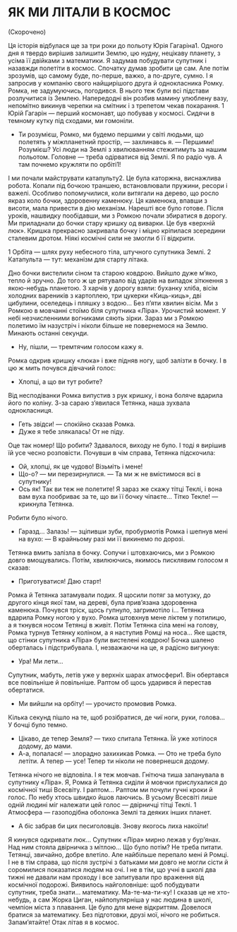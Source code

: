 ЯК МИ ЛІТАЛИ В КОСМОС
=====================
(Скорочено)

Ця історія відбулася ще за три роки до польоту Юрія Гагаріна1. Одного дня я твердо вирішив залишити Землю, цю нудну, нецікаву планету, з усіма її двійками з математики. Я задумав побудувати супутник і назавжди полетіти в космос. Спочатку думав зробити це сам. Але потім зрозумів, що самому буде, по-перше, важко, а по-друге, сумно. І я запросив у компанію свого найщирішого друга й однокласника Ромку. Ромка, не задумуючись, погодився. В нього теж були всі підстави розлучитися із Землею. Напередодні він розбив мамину улюблену вазу, непомітно викинув черепки на смітник і з трепетом чекав покарання.
1 Юрій Гагарін — перший космонавт, що побував у космосі.
Сидячи в темному кутку під сходами, ми гомоніли.

- Ти розумієш, Ромко, ми будемо першими у світі людьми, що полетять у міжпланетний простір, — захлинавсь я. — Першими! Розумієш? Усі люди на Землі з хвилюванням стежитимуть за нашим польотом. Головне — треба одірватися від Землі. Я по радіо чув. А там почнемо кружляти по орбіті1!

І ми почали майструвати катапульту2. Це була каторжна, виснажлива робота. Копали під бочкою траншею, встановлювали пружини, ресори і важелі. Особливо попомучилися, коли витягали на дерево, що росло якраз коло бочки, здоровенну каменюку. Ця каменюка, впавши з висоти, мала привести в дію механізм.
Нарешті все було готове.
Після уроків, нашвидку пообідавши, ми з Ромкою почали збиратися в дорогу.
Ми приладнали до бочки стару кришку од виварки. Це був «верхній люк». Кришка прекрасно закривала бочку і міцно кріпилася зсередини сталевим дротом. Ніякі космічні сили не змогли б її відкрити.

1 Орбіта — шлях руху небесного тіла, штучного супутника Землі.
2 Катапульта — тут: механізм для старту літака.

Дно бочки вистелили сіном та старою ковдрою. Вийшло дуже м’яко, тепло й зручно. До того ж це рятувало від ударів на випадок зіткнення з якою-небудь планетою.
З харчів у дорогу взяли: буханку хліба, вісім холодних вареників з картоплею, три цукерки «Киць-киць», дві цибулини, оселедець і пляшку з водою…
Без п’яти хвилин вісім. Ми з Ромкою в мовчанні стоїмо біля супутника «Ліра». Урочистий момент.
У небі незчисленними вогниками сяють зірки. Зараз ми з Ромкою полетимо їм назустріч і ніколи більше не повернемося на Землю.
Минають останні секунди.

- Ну, пішли, — тремтячим голосом кажу я.

Ромка одкрив кришку «люка» і вже підняв ногу, щоб залізти в бочку. І в цю ж мить почувся дівчачий голос:

- Хлопці, а що ви тут робите?

Від несподіванки Ромка випустив з рук кришку, і вона боляче вдарила його по коліну.
З-за сараю з’явилася Тетянка, наша зухвала однокласниця.

- Геть звідси! — спокійно сказав Ромка.
- Дуже я тебе злякалась! От не піду.

Оце так номер! Що робити? Здавалося, виходу не було. І тоді я вирішив їй усе чесно розповісти.
Почувши в чім справа, Тетянка підскочила:

- Ой, хлопці, як це чудово! Візьміть і мене!
- Що-о? — ми перезирнулися. — Та ми ж не вмістимося всі в супутнику!
- Ось як! Так ви теж не полетите! Я зараз же скажу тітці Теклі, і вона вам вуха пообриває за те, що ви її бочку чіпаєте… Тітко Текле! — крикнула Тетянка.

Робити було нічого.

- Гаразд… Залазь! — зціпивши зуби, пробурмотів Ромка і шепнув мені на вухо: — В крайньому разі ми її викинемо по дорозі.

Тетянка вмить залізла в бочку.
Сопучи і штовхаючись, ми з Ромкою довго вмощувались. Потім, хвилюючись, якимось писклявим голосом я сказав:

- Приготуватися! Даю старт!

Ромка й Тетянка затамували подих. Я щосили потяг за мотузку, до другого кінця якої там, на дереві, була прив’язана здоровенна каменюка. Почувся тріск, щось гупнуло, загримотіло і…
Тетянка вдарила Ромку ногою у вухо. Ромка штовхнув мене ліктем у потилицю, а я ткнувся носом Тетянці в живіт. Потім Тетянка сіла мені на голову, Ромка турнув Тетянку коліном, а я наступив Ромці на носа…
Яке щастя, що стінки супутника «Ліра» були вистелені ковдрою!
Бочка шалено оберталась і підстрибувала.
І, незважаючи на це, я радісно вигукнув:

- Ура! Ми лети…

Супутник, мабуть, летів уже у верхніх шарах атмосфери1. Він обертався все повільніше й повільніше. Раптом об щось ударився й перестав обертатися.

- Ми вийшли на орбіту! — урочисто промовив Ромка.

Кілька секунд пішло на те, щоб розібратися, де чиї ноги, руки, голова…
У бочці було темно.

- Цікаво, де тепер Земля? — тихо спитала Тетянка. Їй уже хотілося додому, до мами.
- А-а, попалася! — злорадно захихикав Ромка. — Ото не треба було летіти. А тепер — усе! Тепер ти ніколи не повернешся додому.

Тетянка нічого не відповіла. І я теж мовчав.
Гнітюча тиша запанувала в супутнику «Ліра». Я, Ромка й Тетянка сиділи й мовчки прислухалися до космічної тиші Всесвіту. І раптом…
Раптом ми почули гучні кроки й голос. По небу хтось швидко йшов лаючись. В усьому Всесвіті лише одній людині міг належати цей голос — двірничці тітці Теклі.
1 Атмосфера — газоподібна оболонка Землі та деяких інших планет.

- А біс забрав би цих песиголовців. Знову якогось лиха накоїли!

Я кинувся одкривати люк…
Супутник «Ліра» мирно лежав у бур’янах. Над ним стояла двірничка з мітлою…
Що було потім? Не треба питати.
Тетянці, звичайно, добре влетіло. Але найбільше перепало мені й Ромці.
І не в тім справа, що після зустрічі з батьками ми довго не могли сісти й соромилися показатися людям на очі. І не в тім, що учні в школі два тижні не давали нам проходу і все запитували про враження від космічної подорожі.
Виявилось найголовніше: щоб побудувати супутник, треба знати… математику. Ма-те-ма-ти-ку! І сказав це не хто-небудь, а сам Жорка Циган, найпопулярніша у нас людина в школі, чемпіон міста з плавання. Це було для мене відкриттям. Довелося братися за математику.
Без підготовки, друзі мої, нічого не робиться. Запам’ятайте!
Отак літав я в космос.

